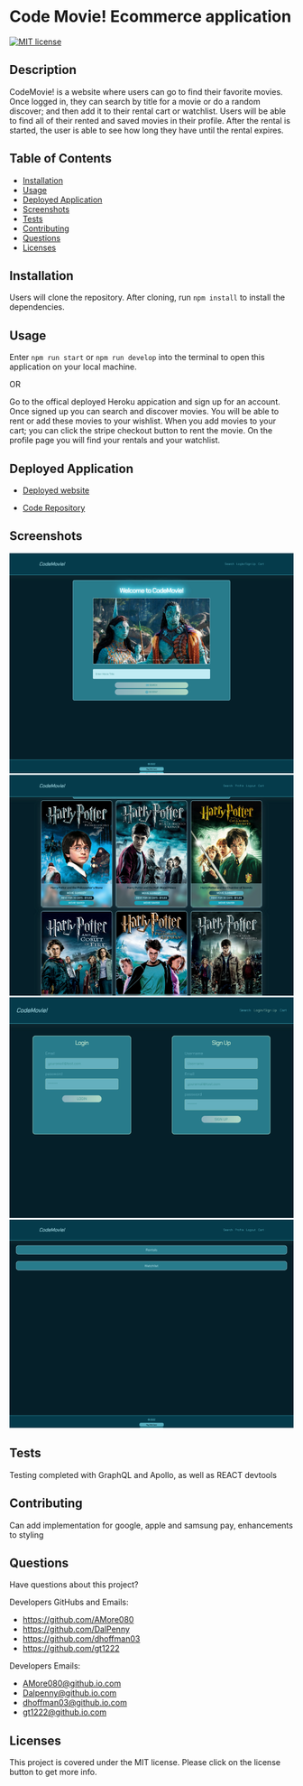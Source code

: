 # Code Movie! Ecommerce application

  [![MIT license](https://img.shields.io/badge/License-MIT-blue.svg)](https://lbesson.mit-license.org/)

## Description
  CodeMovie! is a website where users can go to find their favorite movies. Once logged in, they can search by title for a movie or do a random discover; and then add it to their rental cart or watchlist. Users will be able to find all of their rented and saved movies  in their profile. After the rental is started, the user is able to see how long they have until the rental expires.

## Table of Contents
  - [Installation](#installation)
  - [Usage](#usage)
  - [Deployed Application](#deployed-application)
  - [Screenshots](#screenshots)
  - [Tests](#tests)
  - [Contributing](#contributing)
  - [Questions](#questions)
  - [Licenses](#licenses)


## Installation
  Users will clone the repository. After cloning, run `npm install` to install the dependencies.

## Usage
  Enter `npm run start` or `npm run develop` into the terminal to open this application on your local machine.
  
  OR

  Go to the offical deployed Heroku appication and sign up for an account. Once signed up you can search and discover movies. You will be able to rent or add these movies to your wishlist. When you add movies to your cart; you can click the stripe checkout button to rent the movie. On the profile page you will find your rentals and your watchlist.

## Deployed Application

  * [Deployed website](https://codemovie.herokuapp.com/)

  * [Code Repository](https://github.com/AMore080/ecommerce.git)

## Screenshots
![Homepage](./assets/homepage.png)
![Search](./assets/searchResults.png)
![Sign In](./assets/signIn.png)
![Profile](./assets/profile.png)

## Tests
  Testing completed with GraphQL and Apollo, as well as REACT devtools

## Contributing
  Can add implementation for google, apple and samsung pay, enhancements to styling

## Questions
  Have questions about this project?  

  Developers GitHubs and Emails: 
  * https://github.com/AMore080
  * https://github.com/DalPenny
  * https://github.com/dhoffman03
  * https://github.com/gt1222

  Developers Emails: 
  * AMore080@github.io.com 
  * Dalpenny@github.io.com
  * dhoffman03@github.io.com
  * gt1222@github.io.com
  
## Licenses
  This project is covered under the MIT license. Please click on the license button to get more info.